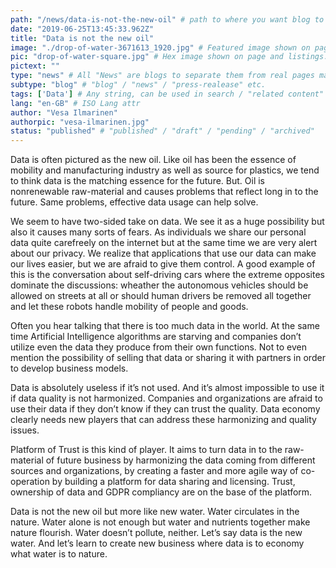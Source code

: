 ```yaml
---
path: "/news/data-is-not-the-new-oil" # path to where you want blog to be published aka https://www.platformoftrust.net//blogs/sport-venue
date: "2019-06-25T13:45:33.962Z"
title: "Data is not the new oil"
image: "./drop-of-water-3671613_1920.jpg" # Featured image shown on page and listings. Save in same folder. Don't use svg.
pic: "drop-of-water-square.jpg" # Hex image shown on page and listings. No path, just filename. Save in same folder. Don't use svg.
pictext: ""
type: "news" # All "News" are blogs to separate them from real pages made with MarkDown, so that they appear in blog listings etc.
subtype: "blog" # "blog" / "news" / "press-realease" etc.
tags: ['Data'] # Any string, can be used in search / "related content"
lang: "en-GB" # ISO Lang attr
author: "Vesa Ilmarinen"
authorpic: "vesa-ilmarinen.jpg"
status: "published" # "published" / "draft" / "pending" / "archived"
---
```

Data is often pictured as the new oil. Like oil has been the essence of mobility and manufacturing industry as well as source for plastics, we tend to think data is the matching essence for the future. But. Oil is nonrenewable raw-material and causes problems that reflect long in to the future. Same problems, effective data usage can help solve.

We seem to have two-sided take on data. We see it as a huge possibility but also it causes many sorts of fears. As individuals we share our personal data quite carefreely on the internet but at the same time we are very alert about our privacy. We realize that applications that use our data can make our lives easier, but we are afraid to give them control. A good example of this is the conversation about self-driving cars where the extreme opposites dominate the discussions: wheather the autonomous vehicles should be allowed on streets at all or should human drivers be removed all together and let these robots handle mobility of people and goods. 

Often you hear talking that there is too much data in the world. At the same time Artificial Intelligence algorithms are starving and companies don’t utilize even the data they produce from their own functions. Not to even mention the possibility of selling that data or sharing it with partners in order to develop business models. 

Data is absolutely useless if it’s not used. And it’s almost impossible to use it if data quality is not harmonized. Companies and organizations are afraid to use their data if they don’t know if they can trust the quality. Data economy clearly needs new players that can address these harmonizing and quality issues. 

Platform of Trust is this kind of player. It aims to turn data in to the raw-material of future business by harmonizing the data coming from different sources and organizations, by creating a faster and more agile way of co-operation by building a platform for data sharing and licensing. Trust, ownership of data and GDPR compliancy are on the base of the platform.

Data is not the new oil but more like new water. Water circulates in the nature. Water alone is not enough but water and nutrients together make nature flourish. Water doesn’t pollute, neither. Let’s say data is the new water. And let’s learn to create new business where data is to economy what water is to nature.  
